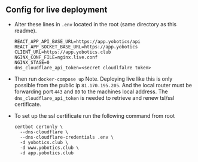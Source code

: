 ## Config for live deployment
- Alter these lines in `.env` located in the root (same directory as this readme).
  ```
  REACT_APP_API_BASE_URL=https://app.yobotics/api
  REACT_APP_SOCKET_BASE_URL=https://app.yobotics
  CLIENT_URL=https://app.yobotics.club
  NGINX_CONF_FILE=nginx.live.conf
  NGINX_STAGE=0
  dns_cloudflare_api_token=<secret cloudlfalre token>
  ```
- Then run `docker-compose up`
  Note. Deploying live like this is only possible from the public ip `81.170.195.205`.
  And the local router must be forwarding port `443` and `80` to the machines local address.
  The `dns_cloudflare_api_token` is needed to retrieve and renew tsl/ssl certificate.

- To set up the ssl certificate run the following command from root
  ```shell
  certbot certonly \
    --dns-cloudflare \
    --dns-cloudflare-credentials .env \
    -d yobotics.club \
    -d www.yobotics.club \
    -d app.yobotics.club
  ```

